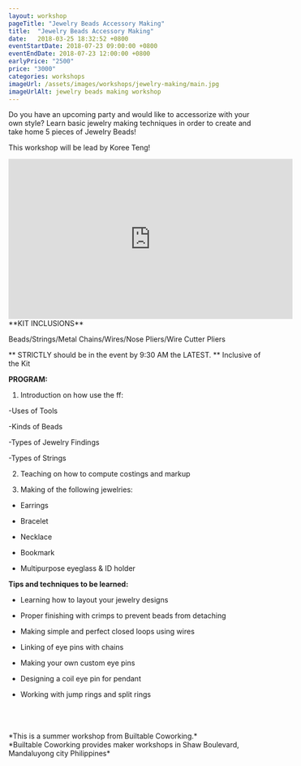 ```yaml
---
layout: workshop
pageTitle: "Jewelry Beads Accessory Making"
title:  "Jewelry Beads Accessory Making"
date:   2018-03-25 18:32:52 +0800
eventStartDate: 2018-07-23 09:00:00 +0800
eventEndDate: 2018-07-23 12:00:00 +0800
earlyPrice: "2500"
price: "3000"
categories: workshops
imageUrl: /assets/images/workshops/jewelry-making/main.jpg
imageUrlAlt: jewelry beads making workshop
---
```




Do you have an upcoming party and would like to accessorize with your own style? Learn basic jewelry making techniques in order to create and take home 5 pieces of Jewelry Beads! 

This workshop will be lead by Koree Teng!


<iframe width="560" height="315" src="https://www.youtube.com/embed/fegPdtQ_-dY" frameborder="0" allow="autoplay; encrypted-media" allowfullscreen></iframe>
**KIT INCLUSIONS**

Beads/Strings/Metal Chains/Wires/Nose Pliers/Wire Cutter Pliers

** STRICTLY should be in the event by 9:30 AM the LATEST.
** Inclusive of the Kit

**PROGRAM:**

1. Introduction on how use the ff:

-Uses of Tools

-Kinds of Beads

-Types of Jewelry Findings

-Types of Strings

2. Teaching on how to compute costings and markup

3. Making of the following jewelries:

- Earrings

- Bracelet

- Necklace

- Bookmark

- Multipurpose eyeglass & ID holder

**Tips and techniques to be learned:**

- Learning how to layout your jewelry designs

- Proper finishing with crimps to prevent beads from detaching

- Making simple and perfect closed loops using wires

- Linking of eye pins with chains

- Making your own custom eye pins

- Designing a coil eye pin for pendant

- Working with jump rings and split rings





<br>
<br>
<br>
*This is a summer workshop from Builtable Coworking.*
<br>
*Builtable Coworking provides maker workshops in Shaw Boulevard, Mandaluyong city Philippines* 